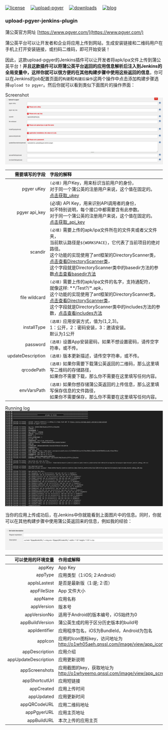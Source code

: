 [![license](https://img.shields.io/github/license/mashape/apistatus.svg)](http://opensource.org/licenses/MIT)&#8194;&#8194;
[![upload-pgyer](https://img.shields.io/badge/upload--pgyer-1.24-brightgreen.svg)](https://github.com/myroid/jenkins-upload-pgyer-plugin)&#8194;&#8194;
[![downloads](https://img.shields.io/badge/downloads-%3C1K-orange.svg)](https://github.com/myroid/jenkins-upload-pgyer-plugin)&#8194;&#8194;
[![blog](https://img.shields.io/badge/blog-dafan.tech-red.svg)](http://dafan.tech)

### upload-pgyer-jenkins-plugin

蒲公英官方网址 [https://www.pgyer.com/](https://www.pgyer.com/)

蒲公英平台可以让开发者和企业将应用上传到网站，生成安装链接和二维码用户在手机上打开安装链接，或扫码二维码，即可开始安装！

因此，这款upload-pgyer的Jenkins插件可以让开发者将apk/ipa文件上传到蒲公英平台！**并且这款插件可以将蒲公英平台返回的应用信息解析后注入到Jenkins的全局变量中，这样你就可以很方便的在其他构建步骤中使用这些返回的信息**，你可以在Jenkins的job配置页面的`构建`和`构建后操作`这两个操作中点击添加构建步骤选择`upload to pgyer`。然后你就可以看到类似下面图片的操作界面：

Screenshot
![](./img/upload-pgyer.png)

需要填写的字段|字段的解释
----:|:----------
pgyer uKey|`(必填)` 用户Key，用来标识当前用户的身份，<br/>对于同一个蒲公英的注册用户来说，这个值在固定的。<br/>[点击获取_ukey](https://www.pgyer.com/account/api)
pgyer api_key|(必填) API Key，用来识别API调用者的身份，<br/>如不特别说明，每个接口中都需要含有此参数。<br/>对于同一个蒲公英的注册用户来说，这个值在固定的。<br/>[点击获取_api_key](https://www.pgyer.com/account/api)
scandir|`(必填)` 需要上传的apk/ipa文件所在的文件夹或者父文件夹，<br/>当前默认路径是`${WORKSPACE}`，它代表了当前项目的绝对路径。<br/>这个功能的实现使用了ant框架的DirectoryScanner类，[点击查看DirectoryScanner类](https://ant.apache.org/manual/api/org/apache/tools/ant/DirectoryScanner.html)，<br/>这个字段就是DirectoryScanner类中的basedir方法的参数[点击查看basedir方法](https://ant.apache.org/manual/api/org/apache/tools/ant/DirectoryScanner.html#basedir)
file wildcard|`(必填)` 需要上传的apk/ipa文件的名字，支持通配符，<br/>就像这样: **/Test?/*.apk，<br/>这个功能的实现使用了ant框架的DirectoryScanner类，[点击查看DirectoryScanner类](https://ant.apache.org/manual/api/org/apache/tools/ant/DirectoryScanner.html)，<br/>这个字段就是DirectoryScanner类中的includes方法的参数，[点击查看includes方法](https://ant.apache.org/manual/api/org/apache/tools/ant/DirectoryScanner.html#includes)
installType|`(选填)` 应用安装方式，值为(1,2,3)。<br/>1：公开，2：密码安装，3：邀请安装。<br/>默认为1公开
password|`(选填)` 设置App安装密码，如果不想设置密码，请传空字符串，或不传。
updateDescription|`(选填)` 版本更新描述，请传空字符串，或不传。
qrcodePath|`(选填)` 如果你需要下载蒲公英返回的二维码，那么这里填写二维码的存储路径，<br/>如果你不需要下载，那么你不需要在这里填写任何内容。
envVarsPath |`(选填)` 如果你想存储蒲公英返回的上传信息，那么这里填写保存信息的文件路径，<br/>如果你不需要保存，那么你不需要在这里填写任何内容。

Running log
![](./img/upload-pgyer-2.png)

当你的应用上传成功后，在Jenkins中你就能看到上面图片中的信息。同时，你就可以在其他构建步骤中使用蒲公英返回来的信息，例如我的经验：

![](./img/upload-pgyer-3.png)

可以使用的环境变量|作用或解释
----:|:----------
appKey|App Key
appType|应用类型（1:iOS; 2:Android）
appIsLastest|是否是最新版（1:是; 2:否）
appFileSize|App 文件大小
appName| 应用名称
appVersion|版本号
appVersionNo|适用于Android的版本编号，iOS始终为0
appBuildVersion|蒲公英生成的用于区分历史版本的build号
appIdentifier|应用程序包名，iOS为BundleId，Android为包名
appIcon|应用的Icon图标key，访问地址为 http://o1wh05aeh.qnssl.com/image/view/app_icons/[appIcon]
appDescription|应用介绍
appUpdateDescription|应用更新说明
appScreenshots|应用截图的key，获取地址为 http://o1whyeemo.qnssl.com/image/view/app_screenshots/[appScreenshots]
appShortcutUrl|应用短链接
appCreated|应用上传时间
appUpdated|应用更新时间
appQRCodeURL|应用二维码地址
appPgyerURL|应用主页地址
appBuildURL|本次上传的应用主页
